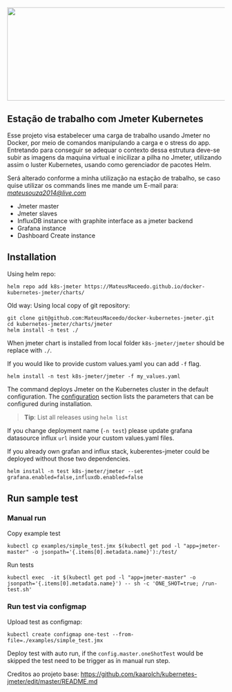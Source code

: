 <h1 align="center">
<img src="http://home.apache.org/~fschumacher/jmeter2.svg" width="636" height="216">
</h1>

## Estação de trabalho com Jmeter Kubernetes

Esse projeto visa estabelecer uma carga de trabalho usando Jmeter no Docker, por meio de comandos manipulando a carga e o stress do app. Entretando para conseguir se adequar o contexto dessa estrutura deve-se subir as imagens da maquina virtual e inicilizar a pilha no Jmeter, utilizando assim o luster Kubernetes, usando como gerenciador de pacotes Helm.

Será alterado conforme a minha utilização na estação de trabalho, se caso quise utilizar os commands lines me mande um E-mail para: *mateusouza2014@live.com*

- Jmeter master
- Jmeter slaves
- InfluxDB instance with graphite interface as a jmeter backend
- Grafana instance
- Dashboard Create instance

## Installation
Using helm repo:
```
helm repo add k8s-jmeter https://MateusMaceedo.github.io/docker-kubernetes-jmeter/charts/
```

Old way: Using local copy of git repository:
```
git clone git@github.com:MateusMaceedo/docker-kubernetes-jmeter.git
cd kubernetes-jmeter/charts/jmeter
helm install -n test ./
```
When jmeter chart is installed from local folder `k8s-jmeter/jmeter` should be replace with `./`.

If you would like to provide custom values.yaml you can add `-f` flag.

```
helm install -n test k8s-jmeter/jmeter -f my_values.yaml
```

The command deploys Jmeter on the Kubernetes cluster in the default configuration. The [configuration](#configuration) section lists the parameters that can be configured during installation.

> **Tip**: List all releases using `helm list`

If you change deployment name (`-n test`) please update grafana datasource influx `url` inside your custom values.yaml files.

If you already own grafan and influx stack, kuberentes-jmeter could be deployed without those two dependencies.

```
helm install -n test k8s-jmeter/jmeter --set grafana.enabled=false,influxdb.enabled=false
```

## Run sample test

### Manual run
Copy example test

```
kubectl cp examples/simple_test.jmx $(kubectl get pod -l "app=jmeter-master" -o jsonpath='{.items[0].metadata.name}'):/test/

```
Run tests

```
kubectl exec  -it $(kubectl get pod -l "app=jmeter-master" -o jsonpath='{.items[0].metadata.name}') -- sh -c 'ONE_SHOT=true; /run-test.sh'
```

### Run test via configmap

Upload test as configmap:

```
kubectl create configmap one-test --from-file=./examples/simple_test.jmx
```

Deploy test with auto run, if the `config.master.oneShotTest` would be skipped the test need to be trigger as in manual run step.

Creditos ao projeto base: https://github.com/kaarolch/kubernetes-jmeter/edit/master/README.md
